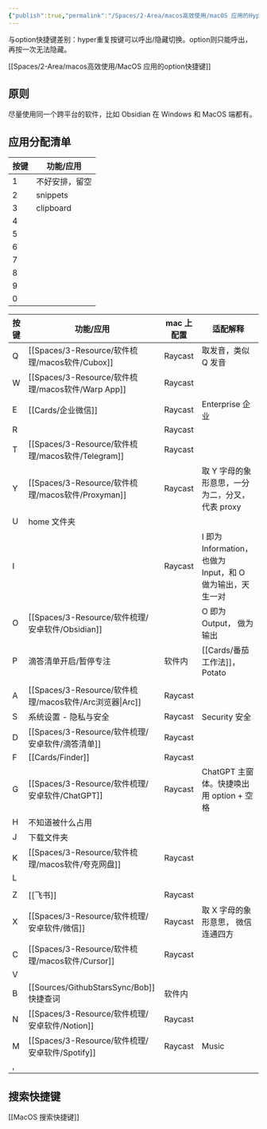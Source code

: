 ```yaml
---
{"publish":true,"permalink":"/Spaces/2-Area/macos高效使用/macOS 应用的Hyper快捷键.md","created":"2024-11-21","modified":"2024-11-21","cssclasses":""}
---
```


与option快捷键差别：hyper重复按键可以呼出/隐藏切换。option则只能呼出，再按一次无法隐藏。

[[Spaces/2-Area/macos高效使用/MacOS 应用的option快捷键]]

## 原则

尽量使用同一个跨平台的软件，比如 Obsidian 在 Windows 和 MacOS 端都有。

## 应用分配清单

| 按键  | 功能/应用     |
| --- | --------- |
| 1   | 不好安排，留空   |
| 2   | snippets  |
| 3   | clipboard |
| 4   |           |
| 5   |           |
| 6   |           |
| 7   |           |
| 8   |           |
| 9   |           |
| 0   |           |

| 按键  | 功能/应用           | mac 上配置 | 适配解释                                     |
| --- | --------------- | ------- | ---------------------------------------- |
| Q   | [[Spaces/3-Resource/软件梳理/macos软件/Cubox]]       | Raycast | 取发音，类似 Q 发音                              |
| W   | [[Spaces/3-Resource/软件梳理/macos软件/Warp App]]        | Raycast |                                          |
| E   | [[Cards/企业微信]]        | Raycast | Enterprise 企业                            |
| R   |                 | Raycast |                                          |
| T   | [[Spaces/3-Resource/软件梳理/macos软件/Telegram]]    | Raycast |                                          |
| Y   | [[Spaces/3-Resource/软件梳理/macos软件/Proxyman]]    | Raycast | 取 Y 字母的象形意思，一分为二，分叉，代表 proxy             |
| U   | home 文件夹        |         |                                          |
| I   |       | Raycast | I 即为 Information，也做为 Input，和 O 做为输出，天生一对 |
| O   | [[Spaces/3-Resource/软件梳理/安卓软件/Obsidian]]    |         | O 即为 Output， 做为输出                        |
| P   | 滴答清单开启/暂停专注     | 软件内     | [[Cards/番茄工作法]]，Potato                         |
|     |                 |         |                                          |
| A   | [[Spaces/3-Resource/软件梳理/macos软件/Arc浏览器\|Arc]] | Raycast |                                          |
| S   | 系统设置 - 隐私与安全    | Raycast | Security 安全                              |
| D   | [[Spaces/3-Resource/软件梳理/安卓软件/滴答清单]]        | Raycast |                                          |
| F   | [[Cards/Finder]]      | Raycast |                                          |
| G   | [[Spaces/3-Resource/软件梳理/安卓软件/ChatGPT]]     | Raycast | ChatGPT 主窗体。快捷唤出用 option + 空格            |
| H   | 不知道被什么占用        |         |                                          |
| J   | 下载文件夹           |         |                                          |
| K   | [[Spaces/3-Resource/软件梳理/macos软件/夸克网盘]]        | Raycast |                                          |
| L   |                 |         |                                          |
|     |                 |         |                                          |
| Z   | [[飞书]]          | Raycast |                                          |
| X   | [[Spaces/3-Resource/软件梳理/安卓软件/微信]]          | Raycast | 取 X 字母的象形意思， 微信连通四方                      |
| C   | [[Spaces/3-Resource/软件梳理/macos软件/Cursor]]      | Raycast |                                          |
| V   |                 |         |                                          |
| B   | [[Sources/GithubStarsSync/Bob]] 快捷查词    | 软件内     |                                          |
| N   | [[Spaces/3-Resource/软件梳理/安卓软件/Notion]]      | Raycast |                                          |
| M   | [[Spaces/3-Resource/软件梳理/安卓软件/Spotify]]     | Raycast | Music                                    |
| ,   |                 |         |                                          |

## 搜索快捷键

[[MacOS 搜索快捷键]]